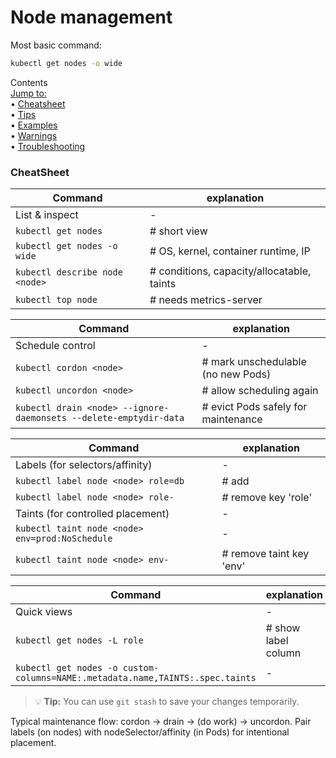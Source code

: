 # Node management

Most basic command:
```bash
kubectl get nodes -o wide
```

Contents <br>
[Jump to:](#) <br> 
• [Cheatsheet](#cheatsheet) <br>
• [Tips](#) <br>
• [Examples](#minimal-pod-yaml) <br>
• [Warnings](#Warnings) <br>
• [Troubleshooting](#troubleshooting) <br>

### CheatSheet

| Command | explanation |
|---------|-------------|
| List & inspect | - |
|`kubectl get nodes`                            |# short view |
|`kubectl get nodes -o wide`                    |# OS, kernel, container runtime, IP |
|`kubectl describe node <node>`                 |# conditions, capacity/allocatable, taints |
|`kubectl top node`                             |# needs metrics-server |

| Command | explanation |
|---------|-------------|
| Schedule control | - |
| `kubectl cordon <node>`                       |# mark unschedulable (no new Pods) |
| `kubectl uncordon <node> `                    |# allow scheduling again |
| `kubectl drain <node> --ignore-daemonsets --delete-emptydir-data` | # evict Pods safely for maintenance |

| Command | explanation |
|---------|-------------|
| Labels (for selectors/affinity) | - |
| `kubectl label node <node> role=db`           | # add|
| `kubectl label node <node> role- `            | # remove key 'role' |
| Taints (for controlled placement) | - |
| `kubectl taint node <node> env=prod:NoSchedule` | - |
| `kubectl taint node <node> env-`               | # remove taint key 'env'|

| Command | explanation |
|---------|-------------|
| Quick views | - |
| `kubectl get nodes -L role`                   | # show label column |
| `kubectl get nodes -o custom-columns=NAME:.metadata.name,TAINTS:.spec.taints` | - |

> 💡 **Tip:** You can use `git stash` to save your changes temporarily.

Typical maintenance flow: cordon → drain → (do work) → uncordon.
Pair labels (on nodes) with nodeSelector/affinity (in Pods) for intentional placement.

